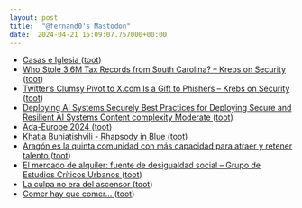 ```yaml
---
layout: post
title:  "@fernand0's Mastodon"
date:  2024-04-21 15:09:07.757000+00:00
---
```

*  [Casas e Iglesia ](https://www.flickr.com/photos/fernand0/53652894411) ([toot](https://mastodon.social/@fernand0/112309839309091175))
*  [Who Stole 3.6M Tax Records from South Carolina? – Krebs on Security ](https://krebsonsecurity.com/2024/04/who-stole-3-6m-tax-records-from-south-carolina) ([toot](https://mastodon.social/@fernand0/112309827439091993))
*  [Twitter’s Clumsy Pivot to X.com Is a Gift to Phishers – Krebs on Security ](https://krebsonsecurity.com/2024/04/twitters-clumsy-pivot-to-x-com-is-a-gift-to-phishers) ([toot](https://mastodon.social/@fernand0/112309653871016143))
*  [Deploying AI Systems Securely Best Practices for Deploying Secure and Resilient AI Systems Content complexity Moderate   ](https://www.cyber.gov.au/resources-business-and-government/governance-and-user-education/artificial-intelligence/deploying-ai-systems-securely) ([toot](https://mastodon.social/@fernand0/112308929180952141))
*  [Ada-Europe 2024   ](https://www.ada-europe.org/conference2024/) ([toot](https://mastodon.social/@fernand0/112308815933243426))
*  [Khatia Buniatishvili - Rhapsody in Blue ](https://www.youtube.com/watch?v=0U-IXWaapx4&amp%3Bfeature=youtu.b) ([toot](https://mastodon.social/@fernand0/112308416207759186))
*  [Aragón es la quinta comunidad con más capacidad para atraer y retener talento ](https://www.elperiodicodearagon.com/aragon/2024/04/15/aragon-quinta-comunidad-capacidad-atraer-talento-101112641.html?am) ([toot](https://mastodon.social/@fernand0/112308248442023151))
*  [El mercado de alquiler: fuente de desigualdad social – Grupo de Estudios Críticos Urbanos ](https://estudioscriticosurbanos.com/2024/04/15/el-mercadode-alquiler) ([toot](https://mastodon.social/@fernand0/112306524056834200))
*  [La culpa no era del ascensor ](https://cadenaser.com/nacional/2024/04/15/la-culpa-no-era-del-ascensor-cadena-ser) ([toot](https://mastodon.social/@fernand0/112304810537033295))
*  [Comer hay que comer… ](https://avecesunafoto.wordpress.com/2024/04/20/comer-hay-que-comer) ([toot](https://mastodon.social/@fernand0/112304570200936177))
